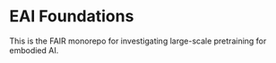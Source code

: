 # EAI Foundations

This is the FAIR monorepo for investigating large-scale pretraining for embodied AI.

